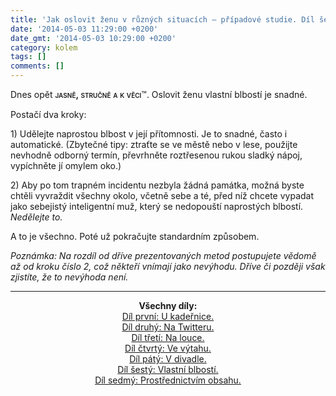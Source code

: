 ```yaml
---
title: 'Jak oslovit ženu v různých situacích — případové studie. Díl šestý: Vlastní&nbsp;blbostí.'
date: '2014-05-03 11:29:00 +0200'
date_gmt: '2014-05-03 10:29:00 +0200'
category: kolem
tags: []
comments: []
---
```

<p>Dnes opět <em style="font-variant: small-caps; font-style: normal; font-weight: 600; font-size: 1.05em">jasně, stručně a k věci</em>&trade;. Oslovit ženu vlastní blbostí je snadné.</p>
<p>Postačí dva kroky:</p>
<p>1) Udělejte naprostou blbost v její přítomnosti. Je to snadné, často i automatické. (Zbytečné tipy: ztraťte se ve městě nebo v lese, použijte nevhodně odborný termín, převrhněte roztřesenou rukou sladký nápoj, vypíchněte jí omylem oko.)</li>
<p>2) Aby po tom trapném incidentu nezbyla žádná památka, možná byste chtěli vyvraždit všechny okolo, včetně sebe a té, před níž chcete vypadat jako sebejistý inteligentní muž, který se nedopouští naprostých blbostí. <em>Nedělejte&nbsp;to.</em></p>
<p>A to je všechno. Poté už pokračujte standardním způsobem.</p>
<p><em>Poznámka: Na rozdíl od dříve prezentovaných metod postupujete vědomě až od kroku číslo 2, což někteří vnímají jako nevýhodu. Dříve či později však zjistíte, že to nevýhoda není.</em></p>
<hr>
<p style="text-align: center"><strong>Všechny díly:</strong><br><a href="http://podnebi.jan-martinek.com/jak-oslovit-zenu-v-ruznych-situacich-pripadove-studie-dil-prvni-u-kadernice/">Díl první: U kadeřnice.</a><br><a href="http://podnebi.jan-martinek.com/jak-oslovit-zenu-v-ruznych-situacich-pripadove-studie-dil-druhy-na-twitteru/">Díl druhý: Na Twitteru.</a><br><a href="http://podnebi.jan-martinek.com/jak-oslovit-zenu-v-ruznych-situacich-pripadove-studie-dil-treti-na-louce">Díl třetí: Na louce.</a><br><a href="http://podnebi.jan-martinek.com/jak-oslovit-zenu-v-ruznych-situacich-pripadove-studie-dil-ctvrty-ve-vytahu/">Díl čtvrtý: Ve výtahu.</a><br><a href="http://podnebi.jan-martinek.com/jak-oslovit-zenu-v-ruznych-situacich-pripadove-studie-dil-paty-v-divadle/">Díl pátý: V divadle.</a><br><a href="http://podnebi.jan-martinek.com/jak-oslovit-zenu-v-ruznych-situacich-pripadove-studie-dil-sesty-vlastni-blbosti/">Díl šestý: Vlastní blbostí.</a><br />
<a href="http://podnebi.jan-martinek.com/10-tipu-pro-osloveni-zeny-prostrednictvim-obsahu/">Díl sedmý: Prostřednictvím obsahu.</a></p>
